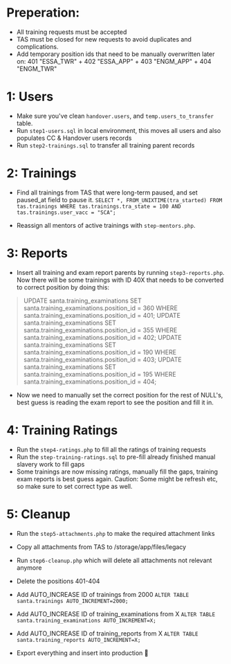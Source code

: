 # Preperation:
- All training requests must be accepted
- TAS must be closed for new requests to avoid duplicates and complications.
- Add temporary position ids that need to be manually overwritten later on: 401 "ESSA_TWR" + 402 "ESSA_APP" + 403 "ENGM_APP" + 404 "ENGM_TWR"

# 1: Users
- Make sure you've clean `handover.users`, and `temp.users_to_transfer` table.	
- Run `step1-users.sql` in local environment, this moves all users and also populates CC & Handover users records
- Run `step2-trainings.sql` to transfer all training parent records

	
# 2: Trainings
- Find all trainings from TAS that were long-term paused, and set paused_at field to pause it.
`SELECT *, FROM_UNIXTIME(tra_started) FROM tas.trainings WHERE tas.trainings.tra_state = 100 AND tas.trainings.user_vacc = "SCA";`

- Reassign all mentors of active trainings with `step-mentors.php`.


# 3: Reports
- Insert all training and exam report parents by running `step3-reports.php`. Now there will be some trainings with ID 40X
that needs to be converted to correct position by doing this:

> UPDATE santa.training_examinations SET santa.training_examinations.position_id = 360 WHERE santa.training_examinations.position_id = 401;
> UPDATE santa.training_examinations SET santa.training_examinations.position_id = 355 WHERE santa.training_examinations.position_id = 402;
> UPDATE santa.training_examinations SET santa.training_examinations.position_id = 190 WHERE santa.training_examinations.position_id = 403;
> UPDATE santa.training_examinations SET santa.training_examinations.position_id = 195 WHERE santa.training_examinations.position_id = 404;

- Now we need to manually set the correct position for the rest of NULL's, best guess is reading the exam report to see the position and fill it in.

# 4: Training Ratings
- Run the `step4-ratings.php` to fill all the ratings of training requests
- Run the `step-training-ratings.sql` to pre-fill already finished manual slavery work to fill gaps
- Some trainings are now missing ratings, manually fill the gaps, training exam reports is best guess again. Caution: Some might be refresh etc, so make sure to set correct type as well.

# 5: Cleanup
- Run the `step5-attachments.php` to make the required attachment links
- Copy all attachments from TAS to /storage/app/files/legacy
- Run `step6-cleanup.php` which will delete all attachments not relevant anymore
- Delete the positions 401-404

- Add AUTO_INCREASE ID of trainings from 2000 `ALTER TABLE santa.trainings AUTO_INCREMENT=2000;`
- Add AUTO_INCREASE ID of training_examinations from X `ALTER TABLE santa.training_examinations AUTO_INCREMENT=X;`
- Add AUTO_INCREASE ID of training_reports from X `ALTER TABLE santa.training_reports AUTO_INCREMENT=X;`

- Export everything and insert into production :tada: